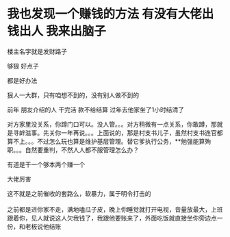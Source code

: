 # 我也发现一个赚钱的方法 有没有大佬出钱出人 我来出脑子


楼主名字就是发财路子<img id="aimg_euld5" onclick="zoom(this, this.src, 0, 0, 0)" class="zoom" src="https://cdn.jsdelivr.net/gh/hishis/forum-master/public/images/patch.gif" onmouseover="img_onmouseoverfunc(this)" onload="thumbImg(this)" border="0" alt="" />

够狠 好点子<img id="aimg_DWUl1" onclick="zoom(this, this.src, 0, 0, 0)" class="zoom" src="https://cdn.jsdelivr.net/gh/hishis/forum-master/public/images/patch.gif" onmouseover="img_onmouseoverfunc(this)" onload="thumbImg(this)" border="0" alt="" />

都是好办法<img src="static/image/smiley/default/smile.gif" smilieid="1" border="0" alt="" />

狠人一大群，只有咱想不到的，没有别人做不到的

前年 朋友介绍的人 干完活 款不给结算 过年去他家坐了1小时结清了

对方家里没关系，你蹲门口可以。没人管。。。对方稍微有一点关系，你敢蹲，那就是寻衅滋事。先关你一年再说。。。上面说的，那是村支书儿子，虽然村支书连官都算不上。。。不过怎么玩也算是维护基层管理。替它爹执行公务，**勉强能算殉职。。。自然要重判，不然人人都不服管理怎么办？

有道是干一个够本两个赚一个

大佬厉害<img id="aimg_ywZ3w" onclick="zoom(this, this.src, 0, 0, 0)" class="zoom" src="https://cdn.jsdelivr.net/gh/hishis/forum-master/public/images/patch.gif" onmouseover="img_onmouseoverfunc(this)" onload="thumbImg(this)" border="0" alt="" />

这不就是之前催收的套路么，软暴力，属于明令打击的<br />
<br />
之前都是进你家不走，满地嗑瓜子皮，晚上你睡觉就打开电视，音量放最大，上班跟着你，见人就说这人欠我钱了，我跟他要账来了，外面吃饭就直接坐你旁边点一份，和老板说他结账
